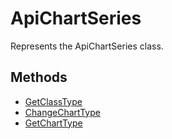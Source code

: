 # ApiChartSeries

Represents the ApiChartSeries class.

## Methods

- [GetClassType](./Methods/GetClassType.md)
- [ChangeChartType](./Methods/ChangeChartType.md)
- [GetChartType](./Methods/GetChartType.md)
